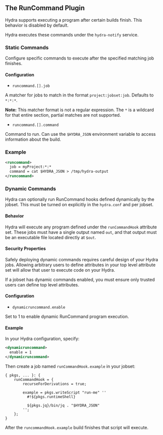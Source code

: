 ## The RunCommand Plugin

Hydra supports executing a program after certain builds finish.
This behavior is disabled by default.

Hydra executes these commands under the `hydra-notify` service.

### Static Commands

Configure specific commands to execute after the specified matching job finishes.

#### Configuration

- `runcommand.[].job`

A matcher for jobs to match in the format `project:jobset:job`. Defaults to `*:*:*`.

**Note:** This matcher format is not a regular expression.
The `*` is a wildcard for that entire section, partial matches are not supported.

- `runcommand.[].command`

Command to run. Can use the `$HYDRA_JSON` environment variable to access information about the build.

### Example

```xml
<runcommand>
  job = myProject:*:*
  command = cat $HYDRA_JSON > /tmp/hydra-output
</runcommand>
```

### Dynamic Commands

Hydra can optionally run RunCommand hooks defined dynamically by the jobset.
This must be turned on explicitly in the `hydra.conf` and per jobset.

#### Behavior

Hydra will execute any program defined under the `runCommandHook` attribute set. These jobs must have a single output named `out`, and that output must be an executable file located directly at `$out`.

#### Security Properties

Safely deploying dynamic commands requires careful design of your Hydra jobs. Allowing arbitrary users to define attributes in your top level attribute set will allow that user to execute code on your Hydra.

If a jobset has dynamic commands enabled, you must ensure only trusted users can define top level attributes.


#### Configuration

- `dynamicruncommand.enable`

Set to 1 to enable dynamic RunCommand program execution.

#### Example

In your Hydra configuration, specify:

```xml
<dynamicruncommand>
  enable = 1
</dynamicruncommand>
```

Then create a job named `runCommandHook.example` in your jobset:

```
{ pkgs, ... }: {
    runCommandHook = {
        recurseForDerivations = true;

        example = pkgs.writeScript "run-me" ''
          #!${pkgs.runtimeShell}

          ${pkgs.jq}/bin/jq . "$HYDRA_JSON"
        '';
    };
}
```

After the `runcommandHook.example` build finishes that script will execute.

